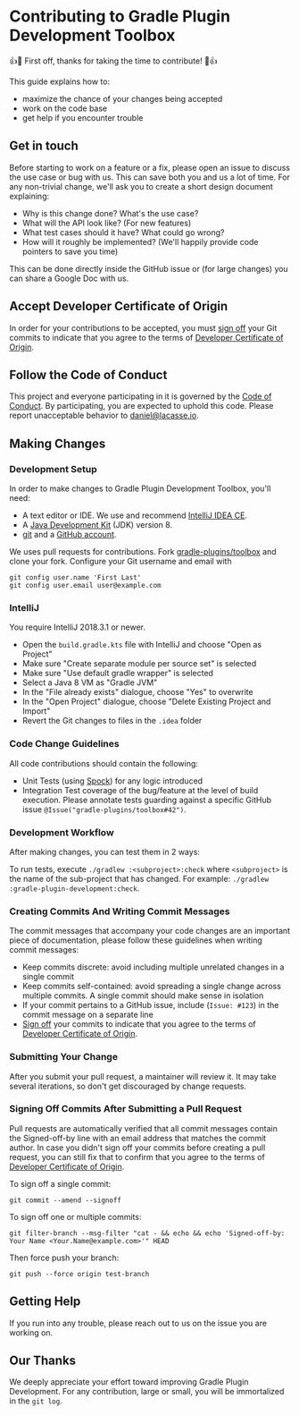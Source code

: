 # Contributing to Gradle Plugin Development Toolbox

:+1::tada: First off, thanks for taking the time to contribute! :tada::+1:

This guide explains how to:

* maximize the chance of your changes being accepted
* work on the code base
* get help if you encounter trouble

## Get in touch

Before starting to work on a feature or a fix, please open an issue to discuss the use case or bug with us.
This can save both you and us a lot of time.
For any non-trivial change, we'll ask you to create a short design document explaining:

* Why is this change done? What's the use case?
* What will the API look like? (For new features)
* What test cases should it have? What could go wrong?
* How will it roughly be implemented? (We'll happily provide code pointers to save you time)

This can be done directly inside the GitHub issue or (for large changes) you can share a Google Doc with us.

## Accept Developer Certificate of Origin

In order for your contributions to be accepted, you must [sign off](https://git-scm.com/docs/git-commit#git-commit---signoff) your Git commits to indicate that you agree to the terms of [Developer Certificate of Origin](https://developercertificate.org/).

## Follow the Code of Conduct

This project and everyone participating in it is governed by the [Code of Conduct](CODE_OF_CONDUCT.adoc). By participating, you are expected to uphold this code. Please report unacceptable behavior to daniel@lacasse.io.

## Making Changes

### Development Setup

In order to make changes to Gradle Plugin Development Toolbox, you'll need:

* A text editor or IDE. We use and recommend [IntelliJ IDEA CE](http://www.jetbrains.com/idea/).
* A [Java Development Kit](http://jdk.java.net/) (JDK) version 8.
* [git](https://git-scm.com/) and a [GitHub account](https://github.com/join).

We uses pull requests for contributions. Fork [gradle-plugins/toolbox](https://github.com/gradle-plugins/toolbox) and clone your fork. Configure your Git username and email with

    git config user.name 'First Last'
    git config user.email user@example.com

### IntelliJ

You require IntelliJ 2018.3.1 or newer.
- Open the `build.gradle.kts` file with IntelliJ and choose "Open as Project"
- Make sure "Create separate module per source set" is selected
- Make sure  "Use default gradle wrapper" is selected
- Select a Java 8 VM as "Gradle JVM"
- In the "File already exists" dialogue, choose "Yes" to overwrite
- In the "Open Project" dialogue, choose "Delete Existing Project and Import"
- Revert the Git changes to files in the `.idea` folder

### Code Change Guidelines

All code contributions should contain the following:

* Unit Tests (using [Spock](http://spockframework.org/spock/docs/1.2/index.html)) for any logic introduced
* Integration Test coverage of the bug/feature at the level of build execution. Please annotate tests guarding against a specific GitHub issue `@Issue("gradle-plugins/toolbox#42")`.

### Development Workflow

After making changes, you can test them in 2 ways:

To run tests, execute `./gradlew :<subproject>:check` where `<subproject>` is the name of the sub-project that has changed.
For example: `./gradlew :gradle-plugin-development:check`.

### Creating Commits And Writing Commit Messages

The commit messages that accompany your code changes are an important piece of documentation, please follow these guidelines when writing commit messages:

* Keep commits discrete: avoid including multiple unrelated changes in a single commit
* Keep commits self-contained: avoid spreading a single change across multiple commits. A single commit should make sense in isolation
* If your commit pertains to a GitHub issue, include (`Issue: #123`) in the commit message on a separate line
* [Sign off](https://git-scm.com/docs/git-commit#git-commit---signoff) your commits to indicate that you agree to the terms of [Developer Certificate of Origin](https://developercertificate.org/).

### Submitting Your Change

After you submit your pull request, a maintainer will review it.
It may take several iterations, so don't get discouraged by change requests.

### Signing Off Commits After Submitting a Pull Request

Pull requests are automatically verified that all commit messages contain the Signed-off-by line with an email address that matches the commit author.
In case you didn't sign off your commits before creating a pull request, you can still fix that to confirm that you agree to the terms of [Developer Certificate of Origin](https://developercertificate.org/).

To sign off a single commit:

`git commit --amend --signoff`

To sign off one or multiple commits:

`git filter-branch --msg-filter "cat - && echo && echo 'Signed-off-by: Your Name <Your.Name@example.com>'" HEAD`

Then force push your branch:

`git push --force origin test-branch`

## Getting Help

If you run into any trouble, please reach out to us on the issue you are working on.

## Our Thanks

We deeply appreciate your effort toward improving Gradle Plugin Development.
For any contribution, large or small, you will be immortalized in the `git log`.